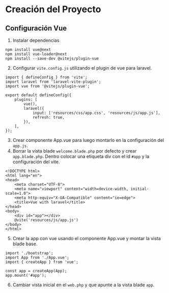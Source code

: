 # Creación del Proyecto

## Configuración Vue
1. Instalar dependencias
```
npm install vue@next
npm install vue-loader@next
npm install --save-dev @vitejs/plugin-vue
```
2. Configurar `vite.config.js` utilizando el plugin de vue para laravel.
```
import { defineConfig } from 'vite';
import laravel from 'laravel-vite-plugin';
import vue from '@vitejs/plugin-vue';

export default defineConfig({
    plugins: [
        vue(),
        laravel({
            input: ['resources/css/app.css', 'resources/js/app.js'],
            refresh: true,
        }),
    ],
});

```
3. Crear componente App.vue para luego montarlo en la configuración del `app.js`.
4. Borrar la vista blade `welcome.blade.php` por defecto y crear `app.blade.php`. Dentro colocar una etiqueta div con el id `#app` y la configuración del vite.
```
<!DOCTYPE html>
<html lang="en">
<head>
    <meta charset="UTF-8">
    <meta name="viewport" content="width=device-width, initial-scale=1.0">
    <meta http-equiv="X-UA-Compatible" content="ie=edge">
    <title>Vue with laravel</title>
</head>
<body>
    <div id="app"></div>
    @vite('resources/js/app.js')
</body>
</html>
```
5. Crear la app con vue usando el componente App.vue y montar la vista blade base.
```
import './bootstrap';
import App from './App.vue';
import { createApp } from 'vue';

const app = createApp(App);
app.mount('#app');
```
6. Cambiar vista inicial en el `web.php` y que apunte a la vista blade `app`.